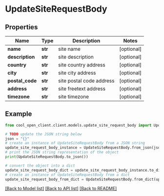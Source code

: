 # UpdateSiteRequestBody


## Properties

Name | Type | Description | Notes
------------ | ------------- | ------------- | -------------
**name** | **str** | site name | [optional] 
**description** | **str** | site description | [optional] 
**country** | **str** | site country address | [optional] 
**city** | **str** | site city address | [optional] 
**postal_code** | **str** | site postal code address | [optional] 
**address** | **str** | site freetext address | [optional] 
**timezone** | **str** | site timezone | [optional] 

## Example

```python
from cool_open_client.client.models.update_site_request_body import UpdateSiteRequestBody

# TODO update the JSON string below
json = "{}"
# create an instance of UpdateSiteRequestBody from a JSON string
update_site_request_body_instance = UpdateSiteRequestBody.from_json(json)
# print the JSON string representation of the object
print(UpdateSiteRequestBody.to_json())

# convert the object into a dict
update_site_request_body_dict = update_site_request_body_instance.to_dict()
# create an instance of UpdateSiteRequestBody from a dict
update_site_request_body_from_dict = UpdateSiteRequestBody.from_dict(update_site_request_body_dict)
```
[[Back to Model list]](../README.md#documentation-for-models) [[Back to API list]](../README.md#documentation-for-api-endpoints) [[Back to README]](../README.md)


